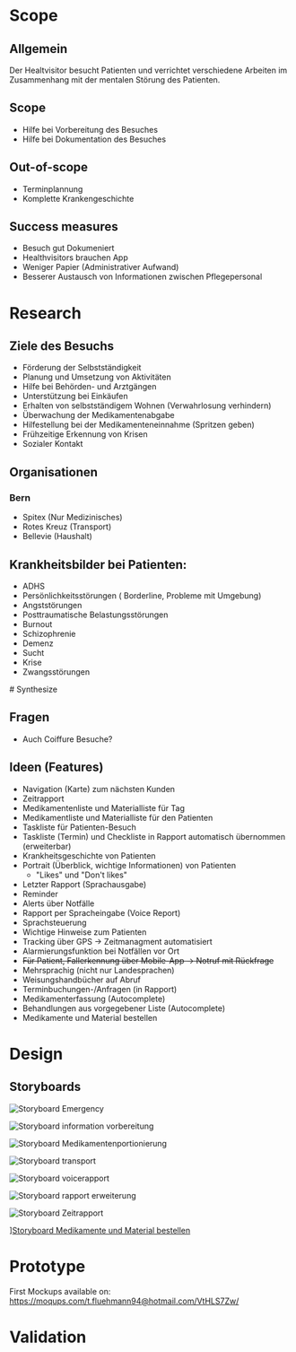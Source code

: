 # Scope

## Allgemein

Der Healtvisitor besucht Patienten und verrichtet verschiedene Arbeiten im Zusammenhang mit der mentalen Störung des Patienten.

## Scope

- Hilfe bei Vorbereitung des Besuches
- Hilfe bei Dokumentation des Besuches

## Out-of-scope

- Terminplannung
- Komplette Krankengeschichte

## Success measures

- Besuch gut Dokumeniert
- Healthvisitors brauchen App
- Weniger Papier (Administrativer Aufwand)
- Besserer Austausch von Informationen zwischen Pflegepersonal


# Research

## Ziele des Besuchs

- Förderung der Selbstständigkeit
- Planung und Umsetzung von Aktivitäten
- Hilfe bei Behörden- und Arztgängen
- Unterstützung bei Einkäufen
- Erhalten von selbstständigem Wohnen (Verwahrlosung verhindern)
- Überwachung der Medikamentenabgabe
- Hilfestellung bei der Medikamenteneinnahme (Spritzen geben)
- Frühzeitige Erkennung von Krisen
- Sozialer Kontakt

## Organisationen

### Bern

- Spitex (Nur Medizinisches)
- Rotes Kreuz (Transport)
- Bellevie (Haushalt)

## Krankheitsbilder bei Patienten:

- ADHS
- Persönlichkeitsstörungen ( Borderline, Probleme mit Umgebung)
- Angststörungen
- Posttraumatische Belastungsstörungen
- Burnout
- Schizophrenie
- Demenz
- Sucht
- Krise
- Zwangsstörungen

# Synthesize

## Fragen

- Auch Coiffure Besuche?

## Ideen (Features)

- Navigation (Karte) zum nächsten Kunden
- Zeitrapport
- Medikamentenliste und Materialliste für Tag
- Medikamentliste und Materialliste für den Patienten
- Taskliste für Patienten-Besuch
- Taskliste (Termin) und Checkliste in Rapport automatisch übernommen (erweiterbar)
- Krankheitsgeschichte von Patienten
- Portrait (Überblick, wichtige Informationen) von Patienten
	- "Likes" und "Don't likes"
- Letzter Rapport (Sprachausgabe)
- Reminder
- Alerts über Notfälle
- Rapport per Spracheingabe (Voice Report)
- Sprachsteuerung
- Wichtige Hinweise zum Patienten
- Tracking über GPS -> Zeitmanagment automatisiert
- Alarmierungsfunktion bei Notfällen vor Ort
- ~~Für Patient, Fallerkennung über Mobile-App -> Notruf mit Rückfrage~~
- Mehrsprachig (nicht nur Landesprachen)
- Weisungshandbücher auf Abruf
- Terminbuchungen-/Anfragen (in Rapport)
- Medikamenterfassung (Autocomplete)
- Behandlungen aus vorgegebener Liste (Autocomplete)
- Medikamente und Material bestellen

# Design

## Storyboards

![Storyboard Emergency](storyboards/storyboard_emergency_functionality.jpg)

![Storyboard information vorbereitung](storyboards/storyboard_information_vorbereitung.jpg)

![Storyboard Medikamentenportionierung](storyboards/storyboard_medikamentenportionierung.jpg)

![Storyboard transport](storyboards/storyboard_transport.jpg)

![Storyboard voicerapport](storyboards/storyboard_voicerapport.jpg)

![Storyboard rapport erweiterung](storyboards/storyboard_rapportierung_erweiterung.jpg)

![Storyboard Zeitrapport](storyboards/storyboard_zeitrapport.jpg)

][Storyboard Medikamente und Material bestellen](storyboards/storyboard_medikamente_bestellen.jpg)

# Prototype

First Mockups available on:
https://moqups.com/t.fluehmann94@hotmail.com/VtHLS7Zw/


# Validation
